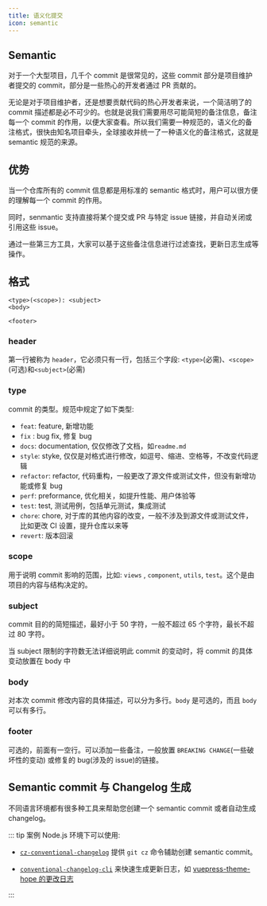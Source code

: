 ```yaml
---
title: 语义化提交
icon: semantic
---
```


## Semantic

对于一个大型项目，几千个 commit 是很常见的，这些 commit 部分是项目维护者提交的 commit，部分是一些热心的开发者通过 PR 贡献的。

无论是对于项目维护者，还是想要贡献代码的热心开发者来说，一个简洁明了的 commit 描述都是必不可少的。也就是说我们需要用尽可能简短的备注信息，备注每一个 commit 的作用，以便大家查看。所以我们需要一种规范的，语义化的备注格式，很快由知名项目牵头，全球接收并统一了一种语义化的备注格式，这就是 semantic 规范的来源。

## 优势

当一个仓库所有的 commit 信息都是用标准的 semantic 格式时，用户可以很方便的理解每一个 commit 的作用。

同时，senmantic 支持直接将某个提交或 PR 与特定 issue 链接，并自动关闭或引用这些 issue。

通过一些第三方工具，大家可以基于这些备注信息进行过滤查找，更新日志生成等操作。

## 格式

```text
<type>(<scope>): <subject>
<body>

<footer>
```

### header

第一行被称为 `header`，它必须只有一行，包括三个字段: `<type>`(必需)、`<scope>`(可选)和`<subject>`(必需)

### type

commit 的类型。规范中规定了如下类型:

- `feat`: feature, 新增功能
- `fix` : bug fix, 修复 bug
- `docs`: documentation, 仅仅修改了文档，如`readme.md`
- `style`: styke, 仅仅是对格式进行修改，如逗号、缩进、空格等，不改变代码逻辑
- `refactor`: refactor, 代码重构，一般更改了源文件或测试文件，但没有新增功能或修复 bug
- `perf`: preformance, 优化相关，如提升性能、用户体验等
- `test`: test, 测试用例，包括单元测试，集成测试
- `chore`: chore, 对于库的其他内容的改变，一般不涉及到源文件或测试文件，比如更改 CI 设置，提升仓库以来等
- `revert`: 版本回滚

### scope

用于说明 commit 影响的范围，比如: `views` , `component`, `utils`, `test`。这个是由项目的内容与结构决定的。

### subject

commit 目的的简短描述，最好小于 50 字符，一般不超过 65 个字符，最长不超过 80 字符。

当 subject 限制的字符数无法详细说明此 commit 的变动时，将 commit 的具体变动放置在 body 中

### body

对本次 commit 修改内容的具体描述，可以分为多行。`body` 是可选的，而且 `body` 可以有多行。

### footer

可选的，前面有一空行。可以添加一些备注，一般放置 `BREAKING CHANGE`(一些破坏性的变动) 或修复的 bug(涉及的 issue)的链接。

## Semantic commit 与 Changelog 生成

不同语言环境都有很多种工具来帮助您创建一个 semantic commit 或者自动生成 changelog。

::: tip 案例
Node.js 环境下可以使用:

- [`cz-conventional-changelog`](https://github.com/commitizen/cz-conventional-changelog) 提供 `git cz` 命令辅助创建 semantic commit。

- [`conventional-changelog-cli`](https://github.com/conventional-changelog/conventional-changelog) 来快速生成更新日志，如 [vuepress-theme-hope 的更改日志](https://github.com/Mister-Hope/vuepress-theme-hope/blob/master/CHANGELOG.md)

:::
